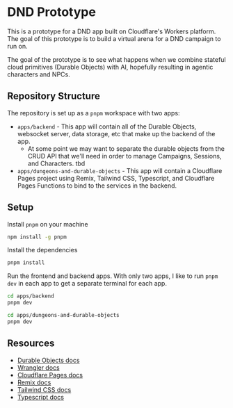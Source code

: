 # DND Prototype

This is a prototype for a DND app built on Cloudflare's Workers platform. The goal of this prototype is to build a virtual arena for a DND campaign to run on.

The goal of the prototype is to see what happens when we combine stateful cloud primitives (Durable Objects) with AI, hopefully resulting in agentic characters and NPCs.

## Repository Structure

The repository is set up as a `pnpm` workspace with two apps:

- `apps/backend` - This app will contain all of the Durable Objects, websocket server, data storage, etc that make up the backend of the app.
  - At some point we may want to separate the durable objects from the CRUD API that we'll need in order to manage Campaigns, Sessions, and Characters. tbd
- `apps/dungeons-and-durable-objects` - This app will contain a Cloudflare Pages project using Remix, Tailwind CSS, Typescript, and Cloudflare Pages Functions to bind to the services in the backend.

## Setup

Install `pnpm` on your machine

```sh
npm install -g pnpm
```

Install the dependencies

```sh
pnpm install
```

Run the frontend and backend apps. With only two apps, I like to run `pnpm dev` in each app to get a separate terminal for each app.

```sh
cd apps/backend
pnpm dev
```

```sh
cd apps/dungeons-and-durable-objects
pnpm dev
```

## Resources

- [Durable Objects docs](https://developers.cloudflare.com/durable-objects/)
- [Wrangler docs](https://developers.cloudflare.com/workers/wrangler/#_top)
- [Cloudflare Pages docs](https://developers.cloudflare.com/pages/)
- [Remix docs](https://remix.run/docs/en/main)
- [Tailwind CSS docs](https://tailwindcss.com/docs)
- [Typescript docs](https://www.typescriptlang.org/docs/)
